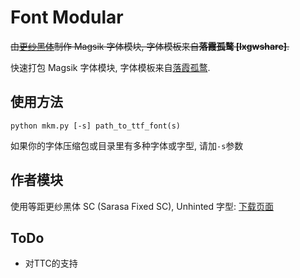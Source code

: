 # Font Modular
~~由[更纱黑体](https://github.com/be5invis/Sarasa-Gothic)制作 Magsik 字体模块, 字体模板来自**落霞孤鹜 [lxgwshare]**.~~

快速打包 Magsik 字体模块, 字体模板来自[落霞孤鹜](https://github.com/lxgw/simple-cjk-font-magisk-module-template).

## 使用方法

```shell
python mkm.py [-s] path_to_ttf_font(s)
```

如果你的字体压缩包或目录里有多种字体或字型, 请加```-s```参数

## 作者模块
使用等距更纱黑体 SC (Sarasa Fixed SC), Unhinted 字型: [下载页面](https://github.com/entr0pia/font-modular/releases)

## ToDo
- 对TTC的支持